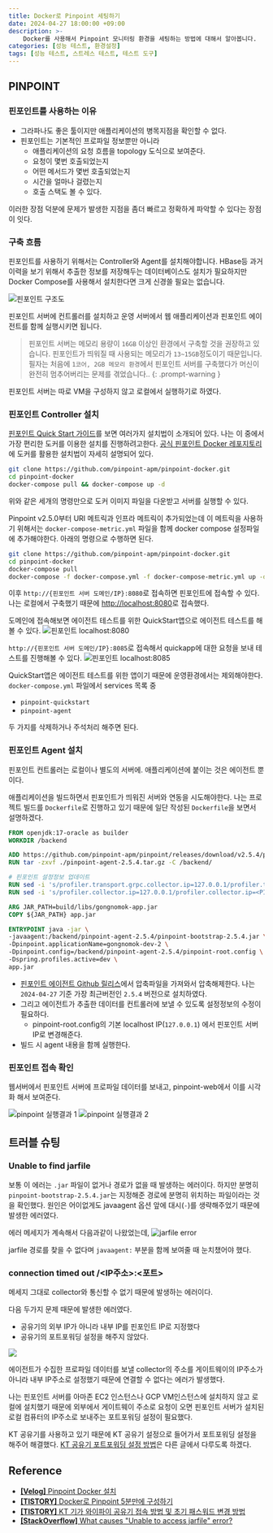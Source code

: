 ```yaml
---
title: Docker로 Pinpoint 세팅하기
date: 2024-04-27 18:00:00 +09:00
description: >-
    Docker를 사용해서 Pinpoint 모니터링 환경을 세팅하는 방법에 대해서 알아봅니다.
categories: [성능 테스트, 환경설정]
tags: [성능 테스트, 스트레스 테스트, 테스트 도구]
---
```


## PINPOINT

### 핀포인트를 사용하는 이유
- 그라파나도 좋은 툴이지만 애플리케이션의 병목지점을 확인할 수 없다.
- 핀포인트는 기본적인 프로파일 정보뿐만 아니라 
    - 애플리케이션의 요청 흐름을 topology 도식으로 보여준다.
    - 요청이 몇번 호출되었는지
    - 어떤 메서드가 몇번 호출되었는지
    - 시간을 얼마나 걸렸는지
    - 호출 스택도 볼 수 있다.

이러한 장점 덕분에 문제가 발생한 지점을 좀더 빠르고 정확하게 파악할 수 있다는 장점이 잇다.

### 구축 흐름
핀포인트를 사용하기 위해서는 Controller와 Agent를 설치해야합니다. HBase등 과거이력을 보기 위해서 추출한 정보를 저장해두는 데이터베이스도 설치가 필요하지만 Docker Compose를 사용해서 설치한다면 크게 신경쓸 필요는 없습니다.

![핀포인트 구조도](https://github.com/mynameisjaehoon/mynameisjaehoon.github.io/assets/76734067/6f04c7d3-d722-4c62-8bc8-9000e3dc8fee)

핀포인트 서버에 컨트롤러를 설치하고 운영 서버에서 웹 애플리케이션과 핀포인트 에이전트를 함께 실행시키면 됩니다.

> 핀포인트 서버는 메모리 용량이 `16GB` 이상인 환경에서 구축할 것을 권장하고 있습니다. 핀포인트가 띄워질 때 사용되는 메모리가 `13~15GB`정도이기 때문입니다. 필자는 처음에 `1코어, 2GB 메모리 환경`에서 핀포인트 서버를 구축했다가 머신이 완전히 멈추어버리는 문제를 겪었습니다..
{: .prompt-warning }

핀포인트 서버는 따로 VM을 구성하지 않고 로컬에서 실행하기로 하였다.

### 핀포인트 Controller 설치
[핀포인트 Quick Start 가이드](https://pinpoint-apm.github.io/pinpoint/quickstart.html)를 보면 여러가지 설치법이 소개되어 있다. 나는 이 중에서 가장 편리한 도커를 이용한 설치를 진행하려고한다. [공식 핀포인트 Docker 레포지토리](https://github.com/pinpoint-apm/pinpoint-docker)에 도커를 활용한 설치법이 자세히 설명되어 있다.

```sh
git clone https://github.com/pinpoint-apm/pinpoint-docker.git
cd pinpoint-docker
docker-compose pull && docker-compose up -d
```
위와 같은 세개의 명령만으로 도커 이미지 파일을 다운받고 서버를 실행할 수 있다.

Pinpoint v2.5.0부터 URI 메트릭과 인프라 메트릭이 추가되었는데 이 메트릭을 사용하기 위해서는 `docker-compose-metric.yml` 파일을 함께 docker compose 설정파일에 추가해야한다. 아래의 명령으로 수행하면 된다. 

```sh
git clone https://github.com/pinpoint-apm/pinpoint-docker.git
cd pinpoint-docker
docker-compose pull
docker-compose -f docker-compose.yml -f docker-compose-metric.yml up -d
```

이후 `http://{핀포인트 서버 도메인/IP}:8080`로 접속하면 핀포인트에 접속할 수 있다. 나는 로컬에서 구축했기 때문에 [http://localhost:8080](http://localhost:8080)로 접속했다. 

도메인에 접속해보면 에이전트 테스트를 위한 QuickStart앱으로 에이전트 테스트를 해볼 수 있다.
![핀포인트 localhost:8080](https://github.com/mynameisjaehoon/mynameisjaehoon.github.io/assets/76734067/1b62d353-13c5-46c0-bf81-5c1ebac6ee8d)


`http://{핀포인트 서버 도메인/IP}:8085`로 접속해서 quickapp에 대한 요청을 보내 테스트를 진행해볼 수 있다.
![핀포인트 localhost:8085](https://github.com/mynameisjaehoon/mynameisjaehoon.github.io/assets/76734067/a4403ac3-2977-4d82-8a28-d37e4855f1bf)

QuickStart앱은 에이전트 테스트를 위한 앱이기 때문에 운영환경에서는 제외해야한다. <br>
`docker-compose.yml` 파일에서 services 목록 중 

- `pinpoint-quickstart`
- `pinpoint-agent` 

두 가지를 삭제하거나 주석처리 해주면 된다.

### 핀포인트 Agent 설치
핀포인트 컨트롤러는 로컬이나 별도의 서버에. 애플리케이션에 붙이는 것은 에이전트 뿐이다.

애플리케이션을 빌드하면서 핀포인트가 띄워진 서버와 연동을 시도해야한다. 나는 프로젝트 빌드를 `Dockerfile`로 진행하고 있기 때문에 일단 작성된 `Dockerfile`을 보면서 설명하겠다.

```dockerfile
FROM openjdk:17-oracle as builder
WORKDIR /backend

ADD https://github.com/pinpoint-apm/pinpoint/releases/download/v2.5.4/pinpoint-agent-2.5.4.tar.gz /backend/
RUN tar -zxvf ./pinpoint-agent-2.5.4.tar.gz -C /backend/

# 핀포인트 설정정보 업데이트
RUN sed -i 's/profiler.transport.grpc.collector.ip=127.0.0.1/profiler.transport.grpc.collector.ip=<PINPOINT IP주소>/g' pinpoint-agent-2.5.4/pinpoint-root.config
RUN sed -i 's/profiler.collector.ip=127.0.0.1/profiler.collector.ip=<PINPOINT IP주소>/g' pinpoint-agent-2.5.4/pinpoint-root.config

ARG JAR_PATH=build/libs/gongnomok-app.jar
COPY ${JAR_PATH} app.jar

ENTRYPOINT java -jar \
-javaagent:/backend/pinpoint-agent-2.5.4/pinpoint-bootstrap-2.5.4.jar \
-Dpinpoint.applicationName=gongnomok-dev-2 \
-Dpinpoint.config=/backend/pinpoint-agent-2.5.4/pinpoint-root.config \
-Dspring.profiles.active=dev \
app.jar
```

- [핀포인트 에이전트 Github 릴리스](https://github.com/pinpoint-apm/pinpoint-docker/releases)에서 압축파일을 가져와서 압축해제한다. 나는 `2024-04-27` 기준 가장 최근버전인 `2.5.4` 버전으로 설치하였다.
- 그리고 에이전트가 추출한 데이터를 컨트롤러에 보낼 수 있도록 설정정보의 수정이 필요하다.
    - pinpoint-root.config의 기본 localhost IP(`127.0.0.1`) 에서 핀포인트 서버 IP로 변경해준다.
- 빌드 시 agent 내용을 함께 실행한다.

### 핀포인트 접속 확인
웹서버에서 핀포인트 서버에 프로파일 데이터를 보내고, pinpoint-web에서 이를 시각화 해서 보여준다.

![pinpoint 실행결과 1](https://github.com/mynameisjaehoon/mynameisjaehoon.github.io/assets/76734067/bd41c91b-3997-46c7-87dd-2c2c337fe97a)
![pinpoint 실행결과 2](https://github.com/mynameisjaehoon/mynameisjaehoon.github.io/assets/76734067/b4ed3209-af0a-4398-902b-8d38c6a07ea5)

## 트러블 슈팅
### Unable to find jarfile
보통 이 에러는 `.jar` 파일이 없거나 경로가 없을 때 발생하는 에러이다. 하지만 분명히 `pinpoint-bootstrap-2.5.4.jar`는 지정해준 경로에 분명히 위치하는 파일이라는 것을 확인했다. 원인은 어이없게도 javaagent 옵션 앞에 대시(`-`)를 생략해주었기 때문에 발생한 에러였다.

에러 메세지가 계속해서 다음과같이 나왔었는데,
![jarfile error](https://github.com/mynameisjaehoon/mynameisjaehoon.github.io/assets/76734067/51002fe5-4c58-49f5-a4fe-e24b287bb3ad)

jarfile 경로를 찾을 수 없다며 `javaagent:` 부분을 함께 보여줄 때 눈치챘어야 했다.

### connection timed out /<IP주소>:<포트>
메세지 그대로 collector와 통신할 수 없기 때문에 발생하는 에러이다. 

다음 두가지 문제 때문에 발생한 에러였다.

- 공유기의 외부 IP가 아니라 내부 IP를 핀포인트 IP로 지정했다
- 공유기의 포트포워딩 설정을 해주지 않았다.

![](https://github.com/mynameisjaehoon/mynameisjaehoon.github.io/assets/76734067/25972732-f782-4374-ae0c-5a4bbee3187f)

에이전트가 수집한 프로파일 데이터를 보낼 collector의 주소를 게이트웨이의 IP주소가 아니라 내부 IP주소로 설정했기 때문에 연결할 수 없다는 에러가 발생했다.

나는 핀포인트 서버를 아마존 EC2 인스턴스나 GCP VM인스턴스에 설치하지 않고 로컬에 설치했기 때문에 외부에서 게이트웨이 주소로 요청이 오면 핀포인트 서버가 설치된 로컬 컴퓨터의 IP주소로 보내주는 포트포워딩 설정이 필요했다. 

KT 공유기를 사용하고 있기 때문에 KT 공유기 설정으로 들어가서 포트포워딩 설정을 해주어 해결했다. [KT 공유기 포트포워딩 설정 방법](https://mynameisjaehoon.github.io/posts/KT%EA%B3%B5%EC%9C%A0%EA%B8%B0-%ED%8F%AC%ED%8A%B8%ED%8F%AC%EC%9B%8C%EB%94%A9-%EC%84%A4%EC%A0%95%ED%95%98%EA%B8%B0/)은 다른 글에서 다루도록 하겠다.


## Reference
- [**[Velog]** Pinpoint Docker 설치](https://velog.io/@csh0034/APM-Pinpoint-Docker-%EC%84%A4%EC%B9%98)
- [**[TISTORY]** Docker로 Pinpoint 5분만에 구성하기](https://peterica.tistory.com/398)
- [**[TISTORY]** KT 기가 와이파이 공유기 접속 방법 및 초기 패스워드 변경 방법](https://sharemania.tistory.com/entry/KT-%EA%B8%B0%EA%B0%80-%EC%99%80%EC%9D%B4%ED%8C%8C%EC%9D%B4-%EA%B3%B5%EC%9C%A0%EA%B8%B0-%EC%A0%91%EC%86%8D-%EB%B0%A9%EB%B2%95-%EB%B0%8F-%EC%B4%88%EA%B8%B0-%ED%8C%A8%EC%8A%A4%EC%9B%8C%EB%93%9C-%EB%B3%80%EA%B2%BD-%EB%B0%A9%EB%B2%95)
- [**[StackOverflow]** What causes "Unable to access jarfile" error?](https://stackoverflow.com/questions/11943948/what-causes-unable-to-access-jarfile-error)